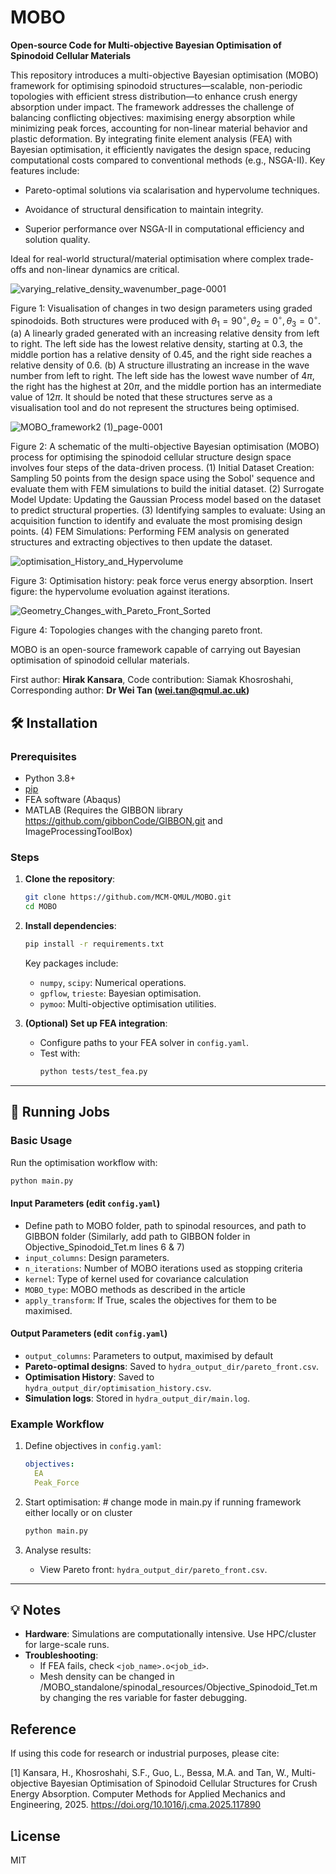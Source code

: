 # MOBO
**Open-source Code for Multi-objective Bayesian Optimisation of Spinodoid Cellular Materials**

This repository introduces a multi-objective Bayesian optimisation (MOBO) framework for optimising spinodoid structures—scalable, non-periodic topologies with efficient stress distribution—to enhance crush energy absorption under impact. The framework addresses the challenge of balancing conflicting objectives: maximising energy absorption while minimizing peak forces, accounting for non-linear material behavior and plastic deformation. By integrating finite element analysis (FEA) with Bayesian optimisation, it efficiently navigates the design space, reducing computational costs compared to conventional methods (e.g., NSGA-II). Key features include:

- Pareto-optimal solutions via scalarisation and hypervolume techniques.

- Avoidance of structural densification to maintain integrity.

- Superior performance over NSGA-II in computational efficiency and solution quality.

Ideal for real-world structural/material optimisation where complex trade-offs and non-linear dynamics are critical.

![varying_relative_density_wavenumber_page-0001](https://github.com/user-attachments/assets/1788a7de-42dc-4301-93fc-47a7db6a9a6b)

Figure 1: Visualisation of changes in two design parameters using graded spinodoids. Both structures were produced with $\theta_1 = 90^\circ, \theta_2 = 0^\circ, \theta_3 = 0^\circ$. (a) A linearly graded generated with an increasing relative density from left to right. The left side has the lowest relative density, starting at 0.3, the middle portion has a relative density of 0.45, and the right side reaches a relative density of 0.6. (b) A structure illustrating an increase in the wave number from left to right. The left side has the lowest wave number of $4\pi$, the right has the highest at $20\pi$, and the middle portion has an intermediate value of $12\pi$. It should be noted that these structures serve as a visualisation tool and do not represent the structures being optimised.

![MOBO_framework2 (1)_page-0001](https://github.com/user-attachments/assets/2e95605e-1955-4db3-a32e-aea2230ad332)

Figure 2: A schematic of the multi-objective Bayesian optimisation (MOBO) process for optimising the spinodoid cellular structure design space involves four steps of the data-driven process. (1) Initial Dataset Creation: Sampling 50 points from the design space using the Sobol' sequence and evaluate them with FEM simulations to build the initial dataset. (2) Surrogate Model Update: Updating the Gaussian Process model based on the dataset to predict structural properties. (3) Identifying samples to evaluate: Using an acquisition function to identify and evaluate the most promising design points. (4) FEM Simulations: Performing FEM analysis on generated structures and extracting objectives to then update the dataset.


![optimisation_History_and_Hypervolume](https://github.com/user-attachments/assets/fcac0a0f-6272-4403-8e59-8c4c61d35768)

Figure 3: Optimisation history: peak force verus energy absorption. Insert figure: the hypervolume evoluation against iterations. 

![Geometry_Changes_with_Pareto_Front_Sorted](https://github.com/user-attachments/assets/34c5bf71-10ed-4da3-aaf2-febcc4ea2524)

Figure 4: Topologies changes with the changing pareto front. 

MOBO is an open-source framework capable of carrying out Bayesian optimisation of spinodoid cellular materials.

First author: **Hirak Kansara**, Code contribution: Siamak Khosroshahi, Corresponding author: **Dr Wei Tan (wei.tan@qmul.ac.uk)**


## 🛠 Installation

### **Prerequisites**
- Python 3.8+  
- [pip](https://pip.pypa.io/en/stable/installation/)  
- FEA software (Abaqus)
- MATLAB (Requires the GIBBON library https://github.com/gibbonCode/GIBBON.git and ImageProcessingToolBox)

### **Steps**  
1. **Clone the repository**:  
   ```bash  
   git clone https://github.com/MCM-QMUL/MOBO.git
   cd MOBO 
   ```  

2. **Install dependencies**:  
   ```bash  
   pip install -r requirements.txt  
   ```  
   Key packages include:  
   - `numpy`, `scipy`: Numerical operations.  
   - `gpflow`, `trieste`: Bayesian optimisation.  
   - `pymoo`: Multi-objective optimisation utilities.  

3. **(Optional) Set up FEA integration**:  
   - Configure paths to your FEA solver in `config.yaml`.  
   - Test with:  
     ```bash  
     python tests/test_fea.py  
     ```  

---

## 🚀 Running Jobs

### **Basic Usage**  
Run the optimisation workflow with:  
```bash  
python main.py
```  

#### **Input Parameters** (edit `config.yaml`)  
- Define path to MOBO folder, path to spinodal resources, and path to GIBBON folder (Similarly, add path to GIBBON folder in Objective_Spinodoid_Tet.m lines 6 & 7)
- `input_columns`: Design parameters.
- `n_iterations`: Number of MOBO iterations used as stopping criteria
- `kernel`: Type of kernel used for covariance calculation
- `MOBO_type`: MOBO methods as described in the article
- `apply_transform`: If True, scales the objectives for them to be maximised.
  
#### **Output Parameters** (edit `config.yaml`)  
- `output_columns`: Parameters to output, maximised by default
- **Pareto-optimal designs**: Saved to `hydra_output_dir/pareto_front.csv`.
- **Optimisation History**: Saved to `hydra_output_dir/optimisation_history.csv`.  
- **Simulation logs**: Stored in `hydra_output_dir/main.log`.  

### **Example Workflow**  
1. Define objectives in `config.yaml`:  
   ```yaml  
   objectives:  
     EA 
     Peak_Force
   ```  

2. Start optimisation:  # change mode in main.py if running framework either locally or on cluster
   ```bash  
   python main.py  
   ```  

3. Analyse results:  
   - View Pareto front: `hydra_output_dir/pareto_front.csv`.  
---

## 💡 Notes  
- **Hardware**: Simulations are computationally intensive. Use HPC/cluster for large-scale runs.  
- **Troubleshooting**:  
  - If FEA fails, check `<job_name>.o<job_id>`.  
  - Mesh density can be changed in /MOBO_standalone/spinodal_resources/Objective_Spinodoid_Tet.m by changing the res variable for faster debugging.

## Reference
If using this code for research or industrial purposes, please cite:

[1] Kansara, H., Khosroshahi, S.F., Guo, L., Bessa, M.A. and Tan, W., Multi-objective Bayesian Optimisation of Spinodoid Cellular Structures for Crush Energy Absorption. Computer Methods for Applied Mechanics and Engineering, 2025. https://doi.org/10.1016/j.cma.2025.117890

## License
MIT

